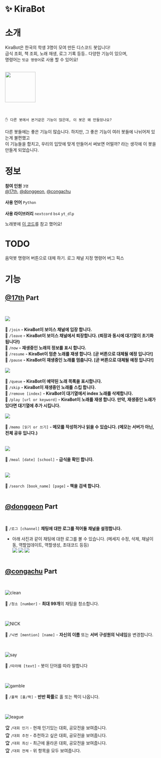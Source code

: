 
# ✨ KiraBot
# 소개
KiraBot은 한국의 학생 3명이 모여 만든 디스코드 봇입니다!<br>
급식 조회, 책 조회, 노래 재생, 로그 기록 등등.. 다양한 기능이 있으며,<br>
명령어는 ``빗금 명령어``로 사용 할 수 있어요!<br><br>

<a href="https://discord.com/api/oauth2/authorize?client_id=1011602097801809990&permissions=8&scope=applications.commands%20bot"><img width="100px" src="https://user-images.githubusercontent.com/68435966/187939033-005b1748-12d9-41e8-8e3b-8de047bbd0ae.png"/></a><br><br><br>

``✋ 다른 봇에서 본거같은 기능이 많은데, 이 봇은 왜 만들었나요?``<br><br>
다른 봇들에는 좋은 기능이 많습니다. 하지만, 그 좋은 기능이 여러 봇들에 나뉘어져 있는게 불편했고<br>
이 기능들을 합치고, 우리의 입맛에 맞게 만들어서 써보면 어떨까? 라는 생각에 이 봇을 만들게 되었습니다.


# 정보
**참여 인원** ``3명``<br>
<a href="https://github.com/oneseventh">@17th</a>, <a href="https://github.com/zzxz46412">@donggeon</a>, <a href="https://github.com/congachu">@congachu</a><br><br>
**사용 언어** ``Python``<br><br>
**사용 라이브러리** ``nextcord`` ``bs4`` ``yt_dlp``

노래봇에 [이 코드](https://gist.github.com/vbe0201/ade9b80f2d3b64643d854938d40a0a2d)를 참고 했어요!

# TODO

음악봇 명령어 버튼으로 대체 하기.
로그 채널 지정 명령어 버그 픽스


# 기능
<h2><a href="https://github.com/oneseventh">@17th</a> Part</h2><br>

<img src="https://user-images.githubusercontent.com/68435966/187944836-32a78b66-3174-43b8-8745-ec8689848a3a.png"/><br><br>
🎵 ``/join`` **- KiraBot이 보이스 채널에 입장 합니다.**<br>
🎵 ``/leave`` **- KiraBot이 보이스 채널에서 퇴장합니다. (퇴장과 동시에 대기열이 초기화 됩니다!)**<br>
🎵 ``/now`` **- 재생중인 노래의 정보를 표시 합니다.**<br>
🎵 ``/resume`` **- KiraBot이 멈춘 노래를 재생 합니다. [곧 버튼으로 대체될 예정 입니다!]**<br>
🎵 ``/pause`` **- KiraBot이 재생중인 노래를 멈춥니다. [곧 버튼으로 대체될 예정 입니다!]**<br>
<br><img src="https://user-images.githubusercontent.com/68435966/187945605-85cb9f52-58aa-4f4f-9974-ff976f512b3c.png"/><br><br>
🎵 ``/queue`` **- KiraBot이 예약된 노래 목록을 표시합니다.**<br>
🎵 ``/skip`` **- KiraBot이 재생중인 노래를 스킵 합니다.**<br>
🎵 ``/remove [index]`` **- KiraBot이 대기열에서 index 노래를 삭제합니다.**<br>
🎵 ``/play [url or keyword]`` **- KiraBot이 노래를 재생 합니다. 만약, 재생중인 노래가 있다면 대기열에 추가 시킵니다.**<br>
<br><img src="https://user-images.githubusercontent.com/68435966/187948224-cf9f3d75-cc0d-4d9e-9e6a-d71447d1fbb6.png"/><br><br>
📝 ``/memo [읽기 or 쓰기]`` **- 메모를 작성하거나 읽을 수 있습니다. (메모는 서버가 아닌, 전체 공유 입니다.)**<br><br>
<br><img src="https://user-images.githubusercontent.com/68435966/187947251-b3372e49-6009-48dd-99b9-b656503b2926.png"/><br><br>
🍔 ``/meal [date] [school]`` **- 급식을 확인 합니다.**<br><br>
<br><img src="https://user-images.githubusercontent.com/68435966/187946824-6a25b714-d72f-4d90-b043-5a76a5a3cab6.png"/><br><br>
📖 ``/search [book_name] [page]`` **- 책을 검색 합니다.**<br><br>

<h2><a href="https://github.com/zzxz46412">@donggeon</a> Part</h2><br>

📖 ``/로그 [channel]`` **채팅에 대한 로그를 적어둘 채널을 설정합니다.**<br>
   - 아래 사진과 같이 채팅에 대한 로그를 볼 수 있습니다. (메세지 수정, 삭제, 채널이동, 역할업데이트, 역할생성, 초대코드 등등)<br>
<img src="https://user-images.githubusercontent.com/80456015/190886902-739048f8-77a8-4773-ab44-cff0a9877277.png"/> <img src="https://user-images.githubusercontent.com/80456015/190887061-785a3f90-573a-4d7e-bf7f-bea52fb3d6bd.png"/>
<img src="https://user-images.githubusercontent.com/80456015/190887089-66902a64-29c9-47af-8588-d4ebb9019bd1.png"/><br><br>



<h2><a href="https://github.com/congachu">@congachu</a> Part</h2><br>


![clean](https://user-images.githubusercontent.com/106534469/187964960-605038ac-d3d5-4caa-8f48-f7e0cd915f1c.png)<br><br>
🧹 ``/청소 [number]`` - **최대 99개**의 채팅을 청소합니다.<br><br><br>

![NICK](https://user-images.githubusercontent.com/106534469/187964991-d554f080-ac5b-4531-a06d-1dcfab99fbb9.png)<br><br>
🔁 ``/닉변 [mention] [name]`` - **자신의 이름** 또는 **서버 구성원의 닉네임**을 변경합니다.<br><br><br>

![say](https://user-images.githubusercontent.com/106534469/187965002-b2d471c6-0ae8-44be-a452-026785c96428.PNG)<br><br>
💬 ``/따라해 [text]`` - 봇이 단어를 따라 말합니다<br><br><br>

![gamble](https://user-images.githubusercontent.com/106534469/187964970-d486cecc-cf69-4e90-9328-fa683a8fd39b.png)<br><br>
🎲 ``/홀짝 [홀/짝]`` - **반반 확률**로 홀 또는 짝이 나옵니다.<br><br><br>

![league](https://user-images.githubusercontent.com/106534469/187964979-2c8588e9-e4c3-4f79-8d22-6730699f9d80.PNG)<br><br>
🏆 ``/대회 인기`` - 현재 인기있는 대회, 공모전을 보여줍니다.<br>
🏆 ``/대회 추천`` - 추천하고 싶은 대회, 공모전을 보여줍니다.<br>
🏆 ``/대회 최신`` - 최근에 올라온 대회, 공모전을 보여줍니다.<br>
🏆 ``/대회 전체`` - 위 항목을 모두 보여줍니다.<br><br><br>
